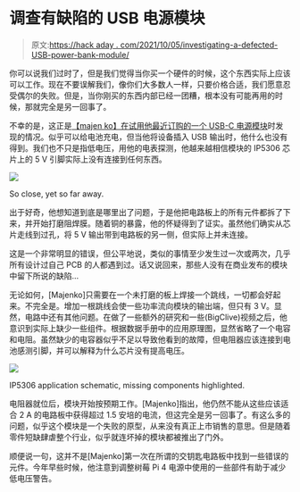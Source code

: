 # 调查有缺陷的 USB 电源模块

> 原文:[https://hack aday . com/2021/10/05/investigating-a-defected-USB-power-bank-module/](https://hackaday.com/2021/10/05/investigating-a-defective-usb-power-bank-module/)

你可以说我们过时了，但是我们觉得当你买一个硬件的时候，这个东西实际上应该可以工作。现在不要误解我们，像你们大多数人一样，只要价格合适，我们愿意忍受偶尔的失败。但是，当你刚买的东西内部已经一团糟，根本没有可能再用的时候，那就完全是另一回事了。

不幸的是，这正是[【majen ko】在试用他最近订购的一个 USB-C 电源模块](https://majenko.co.uk/blog/our-blog-1/faulty-chinese-powerbank-pcbs-55)时发现的情况。似乎可以给电池充电，但当他将设备插入 USB 输出时，他什么也没有得到。我们也不只是指低电压，用他的电表探测，他越来越相信模块的 IP5306 芯片上的 5 V 引脚实际上没有连接到任何东西。

[![](../Images/8ec9088a64c46f8dc017334915fb815b.png)](https://hackaday.com/wp-content/uploads/2021/09/usbmodulefail_detail.jpg)

So close, yet so far away.

出于好奇，他想知道到底是哪里出了问题，于是他把电路板上的所有元件都拆了下来，并开始打磨阻焊膜。随着铜的暴露，他的怀疑得到了证实。虽然他们确实从芯片走线到过孔，将 5 V 输出带到电路板的另一侧，但实际上并未连接。

这是一个非常明显的错误，但公平地说，类似的事情至少发生过一次或两次，几乎所有设计过自己 PCB 的人都遇到过。话又说回来，那些人没有在商业发布的模块中留下所说的缺陷…

无论如何，[Majenko]只需要在一个未打磨的板上焊接一个跳线，一切都会好起来。不完全是。增加一根跳线会使一些功率流向模块的输出端，但只有 3 V。显然，电路中还有其他问题。在做了一些额外的研究和一些(BigClive)视频之后，他意识到实际上缺少一些组件。根据数据手册中的应用原理图，显然省略了一个电容和电阻。虽然缺少的电容器似乎不足以导致他看到的故障，但电阻器应该连接到电池感测引脚，并可以解释为什么芯片没有提高电压。

[![](../Images/0cfc61b661b4b580bc5a3d2b127d6326.png)](https://hackaday.com/wp-content/uploads/2021/09/usbmodulefail_detail2.png)

IP5306 application schematic, missing components highlighted.

电阻器就位后，模块开始按预期工作。[Majenko]指出，他仍然不能从这些应该适合 2 A 的电路板中获得超过 1.5 安培的电流，但这完全是另一回事了。有这么多的问题，似乎这个模块是一个失败的原型，从来没有真正上市销售的意思。但是随着零件短缺肆虐整个行业，似乎就连坏掉的模块都被推出了门外。

顺便说一句，这并不是[Majenko]第一次在所谓的交钥匙电路板中找到一些错误的元件。今年早些时候，他注意到调整树莓 Pi 4 电源中使用的一些部件有助于减少低电压警告。
